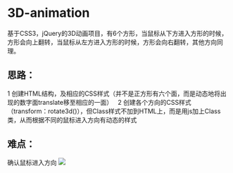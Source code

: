 # 3D-animation
基于CSS3，jQuery的3D动画项目，有6个方形，当鼠标从下方进入方形的时候，方形会向上翻转，当鼠标从左方进入方形的时候，方形会向右翻转，其他方向同理。  
## 思路：
1 创建HTML结构，及相应的CSS样式（并不是正方形有六个面，而是动态地将出现的数字面translate移至相应的一面）  
2 创建各个方向的CSS样式（transform：rotate3d()），但Class样式不加到HTML上，而是用js加上Class类，从而根据不同的鼠标进入方向有动态的样式  
## 难点：  
确认鼠标进入方向
![](http://my-first-bucket-1255365917.coscd.myqcloud.com/git/3d-animation-pic.png)
